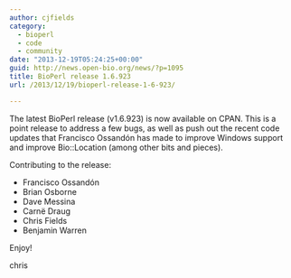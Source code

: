 ```yaml
---
author: cjfields
category:
  - bioperl
  - code
  - community
date: "2013-12-19T05:24:25+00:00"
guid: http://news.open-bio.org/news/?p=1095
title: BioPerl release 1.6.923
url: /2013/12/19/bioperl-release-1-6-923/

---
```

The latest BioPerl release (v1.6.923) is now available on CPAN. This is a point release to address a few bugs, as well as push out the recent code updates that Francisco Ossandón has made to improve Windows support and improve Bio::Location (among other bits and pieces).

Contributing to the release:

- Francisco Ossandón
- Brian Osborne
- Dave Messina
- Carnë Draug
- Chris Fields
- Benjamin Warren

Enjoy!

chris
